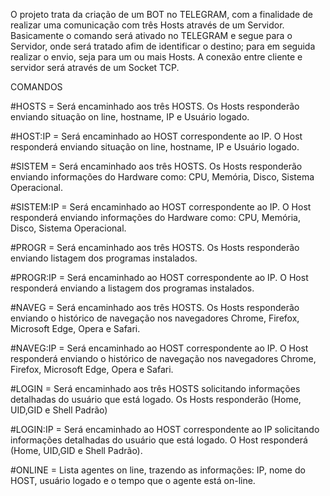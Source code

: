 O projeto trata da criação de um BOT no TELEGRAM, com a finalidade de realizar uma comunicação com três Hosts através de um Servidor. Basicamente o comando será ativado no TELEGRAM e segue para o Servidor, onde será tratado afim de identificar o destino; para em seguida realizar o envio, seja para um ou mais Hosts. A conexão entre cliente e servidor será através de um Socket TCP.

COMANDOS

#HOSTS = Será encaminhado aos três HOSTS. Os Hosts responderão enviando situação on line, hostname, IP e Usuário logado.

#HOST:IP = Será encaminhado ao HOST correspondente ao IP. O Host responderá enviando situação on line, hostname, IP e Usuário logado.

#SISTEM = Será encaminhado aos três HOSTS. Os Hosts responderão enviando informações do Hardware como: CPU, Memória, Disco, Sistema Operacional.

#SISTEM:IP = Será encaminhado ao HOST correspondente ao IP. O Host responderá enviando informações do Hardware como: CPU, Memória, Disco, Sistema Operacional.

#PROGR = Será encaminhado aos três HOSTS. Os Hosts responderão enviando listagem dos programas instalados.

#PROGR:IP = Será encaminhado ao HOST correspondente ao IP. O Host responderá enviando a listagem dos programas instalados.

#NAVEG = Será encaminhado aos três HOSTS. Os Hosts responderão enviando o histórico de navegação nos navegadores Chrome, Firefox, Microsoft Edge, Opera e Safari.

#NAVEG:IP = Será encaminhado ao HOST correspondente ao IP. O Host responderá enviando o histórico de navegação nos navegadores Chrome, Firefox, Microsoft Edge, Opera e Safari.

#LOGIN = Será encaminhado aos três HOSTS solicitando informações detalhadas do usuário que está logado.  Os Hosts responderão (Home, UID,GID e Shell Padrão)

#LOGIN:IP = Será encaminhado ao HOST correspondente ao IP solicitando informações detalhadas do usuário que está logado.  O Host responderá (Home, UID,GID e Shell Padrão).

#ONLINE = Lista agentes on line, trazendo as informações: IP, nome do HOST, usuário logado e o tempo que o agente está on-line.
